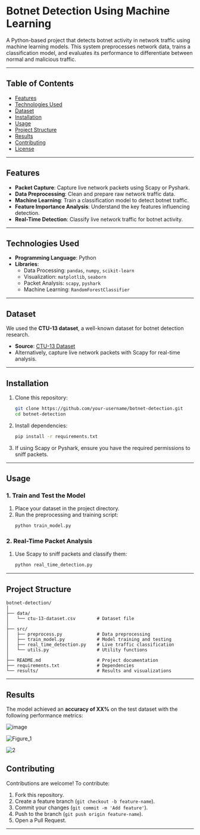 
# **Botnet Detection Using Machine Learning**

A Python-based project that detects botnet activity in network traffic using machine learning models. This system preprocesses network data, trains a classification model, and evaluates its performance to differentiate between normal and malicious traffic.

---

## **Table of Contents**

- [Features](#features)  
- [Technologies Used](#technologies-used)  
- [Dataset](#dataset)  
- [Installation](#installation)  
- [Usage](#usage)  
- [Project Structure](#project-structure)  
- [Results](#results)  
- [Contributing](#contributing)  
- [License](#license)  

---

## **Features**

- **Packet Capture**: Capture live network packets using Scapy or Pyshark.  
- **Data Preprocessing**: Clean and prepare raw network traffic data.  
- **Machine Learning**: Train a classification model to detect botnet traffic.  
- **Feature Importance Analysis**: Understand the key features influencing detection.  
- **Real-Time Detection**: Classify live network traffic for botnet activity.  

---

## **Technologies Used**

- **Programming Language**: Python  
- **Libraries**:  
  - Data Processing: `pandas`, `numpy`, `scikit-learn`  
  - Visualization: `matplotlib`, `seaborn`  
  - Packet Analysis: `scapy`, `pyshark`  
  - Machine Learning: `RandomForestClassifier`  

---

## **Dataset**

We used the **CTU-13 dataset**, a well-known dataset for botnet detection research.  
- **Source**: [CTU-13 Dataset](https://mcfp.felk.cvut.cz/publicDatasets/)  
- Alternatively, capture live network packets with Scapy for real-time analysis.  

---

## **Installation**

1. Clone this repository:  
   ```bash
   git clone https://github.com/your-username/botnet-detection.git
   cd botnet-detection
   ```

2. Install dependencies:  
   ```bash
   pip install -r requirements.txt
   ```

3. If using Scapy or Pyshark, ensure you have the required permissions to sniff packets.  

---

## **Usage**

### **1. Train and Test the Model**  
1. Place your dataset in the project directory.  
2. Run the preprocessing and training script:  
   ```bash
   python train_model.py
   ```

### **2. Real-Time Packet Analysis**  
1. Use Scapy to sniff packets and classify them:  
   ```bash
   python real_time_detection.py
   ```

---

## **Project Structure**

```plaintext
botnet-detection/
│
├── data/
│   └── ctu-13-dataset.csv        # Dataset file
│
├── src/
│   ├── preprocess.py             # Data preprocessing
│   ├── train_model.py            # Model training and testing
│   ├── real_time_detection.py    # Live traffic classification
│   └── utils.py                  # Utility functions
│
├── README.md                     # Project documentation
├── requirements.txt              # Dependencies
└── results/                      # Results and visualizations
```

---

## **Results**

The model achieved an **accuracy of XX%** on the test dataset with the following performance metrics:  

![image](https://github.com/user-attachments/assets/e3cbb35b-2bd9-4cb1-b688-e4a9ae0920f2)

![Figure_1](https://github.com/user-attachments/assets/e0a41b96-5fad-4d32-8e96-29c3c687e407)

![2](https://github.com/user-attachments/assets/441c96c6-7d06-41bb-a501-0a6659b3ed95)




## **Contributing**

Contributions are welcome! To contribute:  
1. Fork this repository.  
2. Create a feature branch (`git checkout -b feature-name`).  
3. Commit your changes (`git commit -m 'Add feature'`).  
4. Push to the branch (`git push origin feature-name`).  
5. Open a Pull Request.  

---



